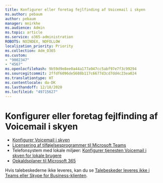 ```yaml
---
title: Konfigurer eller foretag fejlfinding af Voicemail i skyen
ms.author: pebaum
author: pebaum
manager: mnirkhe
ms.audience: Admin
ms.topic: article
ms.service: o365-administration
ROBOTS: NOINDEX, NOFOLLOW
localization_priority: Priority
ms.collection: Adm_O365
ms.custom:
- "9002347"
- "4567"
ms.openlocfilehash: 9b59d9e8ee0a44a177a947cc5abf97e7f3c99294
ms.sourcegitcommit: 2ffdf6096de5608b117c6677d3cd7dd4c23ea024
ms.translationtype: HT
ms.contentlocale: da-DK
ms.lasthandoff: 12/18/2020
ms.locfileid: "49715627"
---
```

# <a name="set-up-or-troubleshoot-cloud-voicemail"></a>Konfigurer eller foretag fejlfinding af Voicemail i skyen

- [Konfigurer Voicemail i skyen](https://docs.microsoft.com/microsoftteams/set-up-phone-system-voicemail) 
- [Licensering af tilføjelsesprogrammer til Microsoft Teams](https://docs.microsoft.com/microsoftteams/teams-add-on-licensing/microsoft-teams-add-on-licensing) 
- Telefonsystem med lokale miljøer: [Konfigurer tjenesten Voicemail i skyen for lokale brugere](https://docs.microsoft.com/skypeforbusiness/hybrid/configure-cloud-voicemail) 
- [Opkaldsplaner til Microsoft 365](https://docs.microsoft.com//microsoftteams/calling-plans-for-office-365) 

Hvis talebeskederne ikke leveres, kan du se [Talebeskeder leveres ikke i Teams eller Skype for Business-klienten](https://docs.microsoft.com/SkypeForBusiness/troubleshoot/hybrid-phone-system/voicemails-not-delivered).